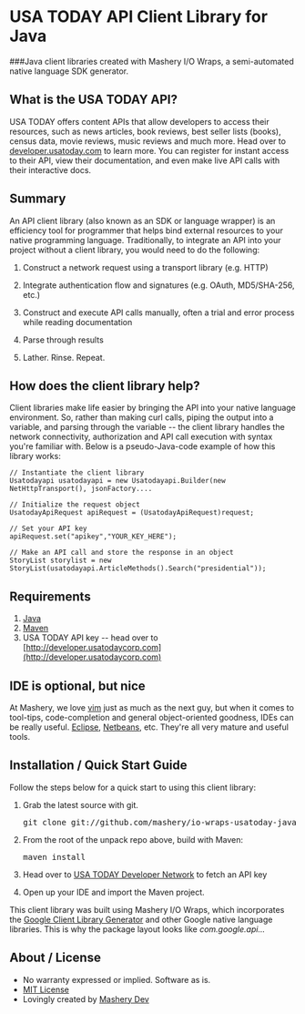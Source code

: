 # USA TODAY API Client Library for Java
###Java client libraries created with Mashery I/O Wraps, a semi-automated native language SDK generator.

## What is the USA TODAY API?
USA TODAY offers content APIs that allow developers to access their resources, such as news articles, book reviews, best seller lists (books), census data, movie reviews, music reviews and much more. Head over to [developer.usatoday.com](http://developer.usatoday.com) to learn more. You can register for instant access to their API, view their documentation, and even make live API calls with their interactive docs.

## Summary

An API client library (also known as an SDK or language wrapper) is an efficiency tool for programmer that helps bind external resources to your native programming language. Traditionally, to integrate an API into your project without a client library, you would need to do the following:

1. Construct a network request using a transport library (e.g. HTTP)

2. Integrate authentication flow and signatures (e.g. OAuth, MD5/SHA-256, etc.)

3. Construct and execute API calls manually, often a trial and error process while reading documentation

4. Parse through results

5. Lather. Rinse. Repeat.

## How does the client library help?
Client libraries make life easier by bringing the API into your native language environment. So, rather than making curl calls, piping the output into a variable, and parsing through the variable -- the client library handles the network connectivity, authorization and API call execution with syntax you're familiar with. Below is a pseudo-Java-code example of how this library works:

    // Instantiate the client library
    Usatodayapi usatodayapi = new Usatodayapi.Builder(new NetHttpTransport(), jsonFactory....

    // Initialize the request object
    UsatodayApiRequest apiRequest = (UsatodayApiRequest)request;
    
    // Set your API key
    apiRequest.set("apikey","YOUR_KEY_HERE");

    // Make an API call and store the response in an object
    StoryList storylist = new StoryList(usatodayapi.ArticleMethods().Search("presidential"));

## Requirements
1. [Java](http://www.java.com/en/)
2. [Maven](http://maven.apache.org/)
2. USA TODAY API key -- head over to [http://developer.usatodaycorp.com](http://developer.usatodaycorp.com) 

## IDE is optional, but nice
At Mashery, we love [vim](http://www.vim.org) just as much as the next guy, but when it comes to tool-tips, code-completion and general object-oriented goodness, IDEs can be really useful. [Eclipse](http://eclipse.org), [Netbeans](http://netbeans.org), etc. They're all very mature and useful tools.

## Installation / Quick Start Guide
Follow the steps below for a quick start to using this client library:

1. Grab the latest source with git. 

    <pre>git clone git://github.com/mashery/io-wraps-usatoday-java.git</pre>

2. From the root of the unpack repo above, build with Maven:

    <pre>maven install</pre>

3. Head over to [USA TODAY Developer Network](http://developer.usatoday.com) to fetch an API key

4. Open up your IDE and import the Maven project.

This client library was built using Mashery I/O Wraps, which incorporates the [Google Client Library Generator](http://code.google.com/p/google-apis-client-generator/) and other Google native language libraries. This is why the package layout looks like *com.google.api...* 


## About / License
* No warranty expressed or implied. Software as is.
* [MIT License](http://www.opensource.org/licenses/mit-license.html)
* Lovingly created by [Mashery Dev](http://dev.mashery.com)
